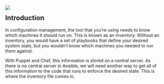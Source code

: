 <img style="float: left;" src="https://user-images.githubusercontent.com/21102559/37881960-a21cb032-306c-11e8-8123-f95b4d39af4d.png">

## Introduction

In configuration management, the tool that you’re using needs to know which machines it should run on. This is known as an inventory. Without an inventory, you would have
a set of playbooks that define your desired system state, but you wouldn’t know which machines you needed to run them against.

With Puppet and Chef, this information is stored on a central server. As there is no central server in Ansible, we will need another way to get all of this information to the code that runs to enforce the desired state. This is where the inventory file comes in.
